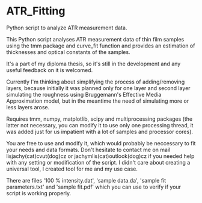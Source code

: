 # ATR_Fitting
Python script to analyze ATR measurement data.

This Python script analyses ATR measurement data of thin film samples using the tmm package and curve_fit function and provides an estimation of thicknesses and optical constants of the samples.

It's a part of my diploma thesis, so it's still in the development and any useful feedback on it is welcomed.

Currently I'm thinking about simplifying the process of adding/removing layers, because initially it was planned only for one layer and second layer simulating the roughness using Bruggemann's Effective Media Approximation model, but in the meantime the need of simulating more or less layers arose.

Requires tmm, numpy, matplotlib, scipy and multiprocessing packages (the latter not necessary, you can modify it to use only one processing thread, it was added just for us impatient with a lot of samples and processor cores).

You are free to use and modify it, which would probably be neccessary to fit your needs and data formats. Don't hesitate to contact me on mail lisjachy(cat)cvut(dog)cz or jachymlis(cat)outlook(dog)cz if you needed help with any setting or modification of the script. I didn't care about creating a universal tool, I created tool for me and my use case.

There are files '100 % intensity.dat', 'sample data.da', 'sample fit parameters.txt' and 'sample fit.pdf' which you can use to verify if your script is working properly.
